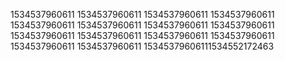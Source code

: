 1534537960611
1534537960611
1534537960611
1534537960611
1534537960611
1534537960611
1534537960611
1534537960611
1534537960611
1534537960611
1534537960611
1534537960611
1534537960611
1534537960611
15345379606111534552172463